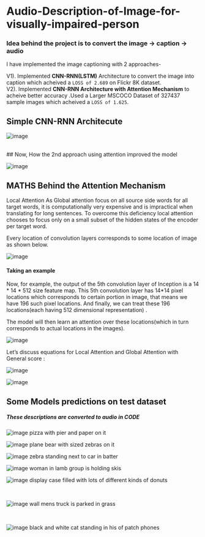 # Audio-Description-of-Image-for-visually-impaired-person

### Idea behind the project is to convert the image -> caption -> audio

I have implemented the image captioning with 2 approaches-

V1). Implemented ****CNN-RNN(LSTM)**** Architecture to convert the image into caption which acheived a `LOSS of 2.689` on Flickr 8K dataset.  <br>
V2). Implemented ****CNN-RNN Architecture with Attention Mechanism**** to acheive better accuracy .Used a Larger MSCOCO Dataset of 327437 sample images which acheived a `LOSS of 1.625`. 


## Simple CNN-RNN Architecute

![image](https://user-images.githubusercontent.com/43993467/115182969-8b0ab380-a0f8-11eb-89fd-af80c6143f8f.png)

<br>
## Now, How the 2nd approach using attention improved the model
<br>

![image](https://user-images.githubusercontent.com/43993467/115183070-bee5d900-a0f8-11eb-9e1d-d86012adbe85.png)


## MATHS Behind the Attention Mechanism

Local Attention
As Global attention focus on all source side words for all target words, it is computationally very expensive and is impractical when translating for long sentences. To overcome this deficiency local attention chooses to focus only on a small subset of the hidden states of the encoder per target word.

Every location of convolution layers corresponds to some location of image as shown below.

![image](https://user-images.githubusercontent.com/43993467/115183164-e5a40f80-a0f8-11eb-8c7c-2b93b47642fc.png)


#### Taking an example
Now, for example, the output of the 5th convolution layer of Inception is a 14 * 14 * 512 size feature map.
This 5th convolution layer has 14*14 pixel locations which corresponds to certain portion in image, that means we have 196 such pixel locations. And finally, we can treat these 196 locations(each having 512 dimensional representation) .

The model will then learn an attention over these locations(which in turn corresponds to actual locations in the images).

![image](https://user-images.githubusercontent.com/43993467/115183372-429fc580-a0f9-11eb-93e2-417125c4a453.png)

Let’s discuss equations for Local Attention and Global Attention with General score :

![image](https://user-images.githubusercontent.com/43993467/115183399-50554b00-a0f9-11eb-936f-8f05950ae10b.png)

![image](https://user-images.githubusercontent.com/43993467/115183421-58ad8600-a0f9-11eb-9193-f5a1675424d4.png)

## Some Models predictions on test dataset

##### These descriptions are converted to audio in CODE

![image](https://user-images.githubusercontent.com/43993467/115183753-16387900-a0fa-11eb-8f4e-f26b319812ee.png) 
<sos> pizza with pier and paper on it <eos>
 <br>
  
![image](https://user-images.githubusercontent.com/43993467/115183810-349e7480-a0fa-11eb-87a6-f180a83ee562.png) 
<sos> plane bear with sized zebras on it <eos>
 <br>
  
![image](https://user-images.githubusercontent.com/43993467/115183902-5697f700-a0fa-11eb-8854-bdb57431caf9.png) 
<sos> zebra standing next to car in batter <eos>
 <br>
  
  
 ![image](https://user-images.githubusercontent.com/43993467/115184014-94951b00-a0fa-11eb-9cb1-b79f6bf208ef.png) 
 <sos> woman in lamb group is holding skis <eos>
 <br>
  
 ![image](https://user-images.githubusercontent.com/43993467/115184071-ae366280-a0fa-11eb-88d8-fd4198adecbe.png)
 <sos> display case filled with lots of different kinds of donuts <eos>

<br>

![image](https://user-images.githubusercontent.com/43993467/115184196-eccc1d00-a0fa-11eb-84f7-168a4abe1501.png)
<sos> wall mens truck is parked in grass <eos>
 
 <br>
 
![image](https://user-images.githubusercontent.com/43993467/116770206-5afbd280-aa5f-11eb-861b-2683ac275972.png)
<sos> black and white cat standing in his of patch phones <eos>





